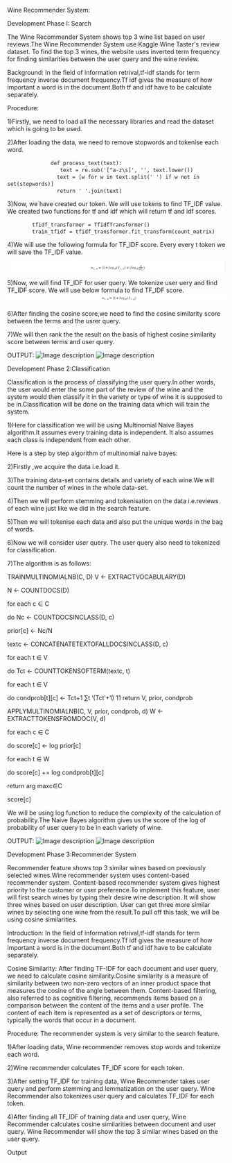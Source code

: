 Wine Recommender System:

Development Phase I: Search

The Wine Recommender System shows top 3 wine list based on user reviews.The Wine Recommender System use Kaggle Wine Taster's review dataset.
To find the top 3 wines, the website uses inverted term frequency for finding similarities between the user query and the wine review.

Background:
In the field of information retrival,tf-idf stands for term frequency inverse document frequency.Tf idf gives the measure of how important a word is in the document.Both tf and idf have to be calculate separately.

Procedure:

1)Firstly, we need to load all the necessary libraries and read the dataset which is going to be used.

2)After loading the data, we need to remove stopwords and tokenise each word.

                  def process_text(text):
                     text = re.sub('[^a-z\s]', '', text.lower())
                    text = [w for w in text.split(' ') if w not in set(stopwords)]
                    return ' '.join(text)
                    
3)Now, we have created our token. We will use tokens to find TF_IDF value. We created two functions for tf and idf which will return tf and idf scores.

            tfidf_transformer = TfidfTransformer()
            train_tfidf = tfidf_transformer.fit_transform(count_matrix)
            
4)We will use the following formula for TF_IDF score. Every every t token we will save the TF_IDF value.

![formula](https://raw.githubusercontent.com/anikx7/Game_finder_data_mining/master/Image/formula1.JPG)

5)Now, we will find TF_IDF for user query. We tokenize user uery and find TF_IDF score. We will use below formula to find TF_IDF score.
![formula](https://raw.githubusercontent.com/anikx7/Game_finder_data_mining/master/Image/formula2.JPG)

6)After finding the cosine score,we need to find the cosine similarity score between the terms and the usrer query.

7)We will then rank the the result on the basis of highest cosine similarity score between terms and user query.

OUTPUT:
![Image description](https://github.com/Ashutosh2407/wine-recommender-system/blob/master/flask_prog/images/search1.PNG)
![Image description](https://github.com/Ashutosh2407/wine-recommender-system/blob/master/flask_prog/images/search2.PNG)

Development Phase 2:Classification

Classification is the process of classifying the user query.In other words, the user would enter the some part of the review of the wine and the system would then classify it in the variety or type of wine it is supposed to be in.Classification will be done on the training data which will train the system.

1)Here for  classification we will be using Multinomial Naive Bayes algorithm.It assumes every training data is independent. It also assumes each class is independent from each other. 

 Here is a step by step algorithm of multinomial naive bayes:
 
 2)Firstly ,we acquire the data i.e.load it.
 
 3)The training data-set contains details and variety of each wine.We will count the number of wines in the whole data-set.
 
 4)Then we will perform stemming and tokenisation on the data i.e.reviews of each wine just like we did in the search feature.
 
 5)Then we will tokenise each data and also put the unique words in the bag of words.
 
 6)Now we will consider user query. The user query also need to tokenized for classification.
 
 7)The algorithm is as follows:

TRAINMULTINOMIALNB(C, D)
 V ← EXTRACTVOCABULARY(D)

 N ← COUNTDOCS(D)

 for each c ∈ C

 do Nc ← COUNTDOCSINCLASS(D, c)

 prior[c] ← Nc/N

 textc ← CONCATENATETEXTOFALLDOCSINCLASS(D, c)

 for each t ∈ V

 do Tct ← COUNTTOKENSOFTERM(textc, t)

 for each t ∈ V


 do condprob[t][c] ← Tct+1
∑t
′(Tct′+1)
11 return V, prior, condprob


APPLYMULTINOMIALNB(C, V, prior, condprob, d)
 W ← EXTRACTTOKENSFROMDOC(V, d)

 for each c ∈ C

 do score[c] ← log prior[c]

 for each t ∈ W

 do score[c] += log condprob[t][c]

 return arg maxc∈C

score[c]

We will be using log function to reduce the complexity of the calculation of probability.The Naive Bayes algorithm gives us the score of the log of probability of user query to be in each variety of wine.

OUTPUT:
![Image description](https://github.com/Ashutosh2407/wine-recommender-system/blob/master/flask_prog/images/classify1.PNG)
![Image description](https://github.com/Ashutosh2407/wine-recommender-system/blob/master/flask_prog/images/classify2.PNG)


Development Phase 3:Recommender System

Recommender feature shows top 3 similar wines based on previously selected wines.Wine recommender system uses content-based recommender system. Content-based recommender system gives highest priority to the customer or user preference.To implement this feature, user will first search wines by typing their desire wine description. It will show three wines based on user description. User can get three more similar wines by selecting one wine from the result.To pull off this task, we will be using cosine similarities.

Introduction:
In the field of information retrival,tf-idf stands for term frequency inverse document frequency.Tf idf gives the measure of how important a word is in the document.Both tf and idf have to be calculate separately.

Cosine Similarity:
After finding TF-IDF for each document and user query, we need to calculate cosine similarity.Cosine similarity is a measure of similarity between two non-zero vectors of an inner product space that measures the cosine of the angle between them.
Content-based filtering, also referred to as cognitive filtering, recommends items based on a comparison between the content of the items and a user profile. The content of each item is represented as a set of descriptors or terms, typically the words that occur in a document.
 
Procedure:
The recommender system is very similar to the search feature.

1)After loading data, Wine recommender removes stop words and tokenize each word.

2)Wine recommender calculates TF_IDF score for each token.

3)After setting TF_IDF for training data, Wine Recommender takes user query and perform stemming and lemmatization on the user query. Wine Recommender also tokenizes user query and calculates TF_IDF for each token.

4)After finding all TF_IDF of training data and user query, Wine Recommender calculates cosine similarities between document and user query. Wine Recommender will show the top 3 similar wines based on the user query.

Output


 




